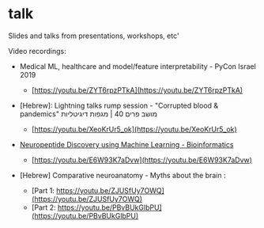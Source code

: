 # talk
Slides and talks from presentations, workshops, etc'

Video recordings:

* Medical ML, healthcare and model/feature interpretability - PyCon Israel 2019
  * [https://youtu.be/ZYT6rpzPTkA](https://youtu.be/ZYT6rpzPTkA)
  
* [Hebrew]: Lightning talks rump session - "Corrupted blood & pandemics" מושב פרים 40 | מגפות דיגיטליות
  * [https://youtu.be/XeoKrUr5_ok](https://youtu.be/XeoKrUr5_ok)
  
* [Neuropeptide Discovery using Machine Learning - Bioinformatics](https://youtu.be/E6W93K7aDvw)
  * [https://youtu.be/E6W93K7aDvw](https://youtu.be/E6W93K7aDvw)
  
* [Hebrew] Comparative neuroanatomy - Myths about the brain :
  * [Part 1: https://youtu.be/ZJUSfUy7OWQ](https://youtu.be/ZJUSfUy7OWQ)
  * [Part 2: https://youtu.be/PBvBUkGlbPU](https://youtu.be/PBvBUkGlbPU)
